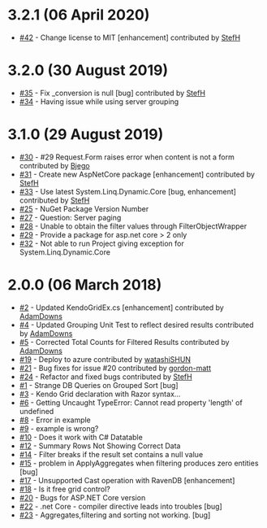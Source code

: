 # 3.2.1 (06 April 2020)
- [#42](https://github.com/StefH/KendoGridBinderEx/pull/42) - Change license to MIT [enhancement] contributed by [StefH](https://github.com/StefH)

# 3.2.0 (30 August 2019)
- [#35](https://github.com/StefH/KendoGridBinderEx/pull/35) - Fix _conversion is null [bug] contributed by [StefH](https://github.com/StefH)
- [#34](https://github.com/StefH/KendoGridBinderEx/issues/34) - Having issue while using server grouping

# 3.1.0 (29 August 2019)
- [#30](https://github.com/StefH/KendoGridBinderEx/pull/30) - #29  Request.Form raises error when content is not a form contributed by [Bjego](https://github.com/Bjego)
- [#31](https://github.com/StefH/KendoGridBinderEx/pull/31) - Create new AspNetCore package [enhancement] contributed by [StefH](https://github.com/StefH)
- [#33](https://github.com/StefH/KendoGridBinderEx/pull/33) - Use latest System.Linq.Dynamic.Core [bug, enhancement] contributed by [StefH](https://github.com/StefH)
- [#25](https://github.com/StefH/KendoGridBinderEx/issues/25) - NuGet Package Version Number
- [#27](https://github.com/StefH/KendoGridBinderEx/issues/27) - Question: Server paging
- [#28](https://github.com/StefH/KendoGridBinderEx/issues/28) - Unable to obtain the filter values through FilterObjectWrapper
- [#29](https://github.com/StefH/KendoGridBinderEx/issues/29) - Provide a package for asp.net core &gt; 2 only
- [#32](https://github.com/StefH/KendoGridBinderEx/issues/32) - Not able to run Project giving exception for System.Linq.Dynamic.Core

# 2.0.0 (06 March 2018)
- [#2](https://github.com/StefH/KendoGridBinderEx/pull/2) - Updated KendoGridEx.cs [enhancement] contributed by [AdamDowns](https://github.com/AdamDowns)
- [#4](https://github.com/StefH/KendoGridBinderEx/pull/4) - Updated Grouping Unit Test to reflect desired results contributed by [AdamDowns](https://github.com/AdamDowns)
- [#5](https://github.com/StefH/KendoGridBinderEx/pull/5) - Corrected Total Counts for Filtered Results contributed by [AdamDowns](https://github.com/AdamDowns)
- [#19](https://github.com/StefH/KendoGridBinderEx/pull/19) - Deploy to azure contributed by [watashiSHUN](https://github.com/watashiSHUN)
- [#21](https://github.com/StefH/KendoGridBinderEx/pull/21) - Bug fixes for issue #20 contributed by [gordon-matt](https://github.com/gordon-matt)
- [#24](https://github.com/StefH/KendoGridBinderEx/pull/24) - Refactor and fixed bugs contributed by [StefH](https://github.com/StefH)
- [#1](https://github.com/StefH/KendoGridBinderEx/issues/1) - Strange DB Queries on Grouped Sort [bug]
- [#3](https://github.com/StefH/KendoGridBinderEx/issues/3) - Kendo Grid declaration with Razor syntax...
- [#6](https://github.com/StefH/KendoGridBinderEx/issues/6) - Getting Uncaught TypeError: Cannot read property 'length' of undefined
- [#8](https://github.com/StefH/KendoGridBinderEx/issues/8) - Error in example
- [#9](https://github.com/StefH/KendoGridBinderEx/issues/9) - example is wrong?
- [#10](https://github.com/StefH/KendoGridBinderEx/issues/10) - Does it work with C# Datatable
- [#12](https://github.com/StefH/KendoGridBinderEx/issues/12) - Summary Rows Not Showing Correct Data
- [#14](https://github.com/StefH/KendoGridBinderEx/issues/14) - Filter breaks if the result set contains a null value
- [#15](https://github.com/StefH/KendoGridBinderEx/issues/15) - problem in ApplyAggregates when filtering produces zero entities [bug]
- [#17](https://github.com/StefH/KendoGridBinderEx/issues/17) - Unsupported Cast operation with RavenDB [enhancement]
- [#18](https://github.com/StefH/KendoGridBinderEx/issues/18) - Is it free grid control?
- [#20](https://github.com/StefH/KendoGridBinderEx/issues/20) - Bugs for ASP.NET Core version
- [#22](https://github.com/StefH/KendoGridBinderEx/issues/22) - .net Core - compiler directive leads into troubles [bug]
- [#23](https://github.com/StefH/KendoGridBinderEx/issues/23) - Aggregates,filtering and sorting not working. [bug]

